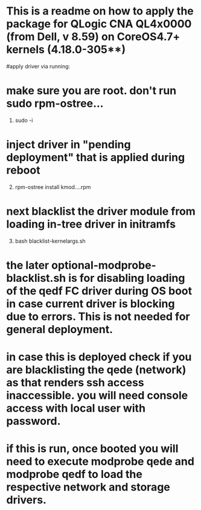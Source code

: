 ###
# This is a readme on how to apply the package for QLogic CNA QL4x0000 (from Dell, v 8.59) on CoreOS4.7+ kernels (4.18.0-305**)
#apply driver via running: 
# make sure you are root.  don't run sudo rpm-ostree...
1) sudo -i
# inject driver in "pending deployment" that is applied during reboot
2) rpm-ostree install kmod....rpm
# next blacklist the driver module from loading in-tree driver in initramfs
3) bash blacklist-kernelargs.sh
# the later optional-modprobe-blacklist.sh is for disabling loading of the qedf FC driver during OS boot in case current driver is blocking due to errors. This is not needed for general deployment.
# in case this is deployed check if you are blacklisting the qede (network) as that renders ssh access inaccessible. you will need console access with local user with password.
# if this is run, once booted you will need to execute modprobe qede  and modprobe qedf to load the respective network and storage drivers.
